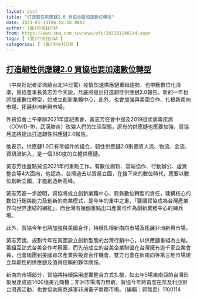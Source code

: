 ```yaml
---
layout: post
title: "打造韌性供應鏈2.0 貿協也要加速數位轉型"
date: 2021-01-14T06:58:18.000Z
author: (臺)中央社CNA
from: https://www.cna.com.tw/news/afe/202101140144.aspx
tags: [ (臺)中央社CNA ]
categories: [ (臺)中央社CNA ]
---
```

<!--1610607498000-->
[打造韌性供應鏈2.0 貿協也要加速數位轉型](https://www.cna.com.tw/news/afe/202101140144.aspx)
------

<div>
<div></div><div class="paragraph"><p>（中央社記者梁珮綺台北14日電）疫情加速供應鏈重組趨勢，也帶動數位化浪潮，貿協董事長黃志芳今天說，月底將提出打造韌性供應鏈2.0報告。新的一年也將加速數位轉型，如成立創新業務中心，此外，也會加強與美國合作、扎根新南向市場、拓展非洲新興市場。</p><p>外貿協會上午舉辦2021年度記者會，黃志芳在會中提及2019冠狀病毒疾病（COVID-19，武漢肺炎）改變人們的生活型態，原有的供應鏈也應要加強，貿協月底將提出打造韌性供應鏈2.0報告。</p><p>他表示，供應鏈1.0只有零組件的組合，韌性供應鏈2.0則要將人流、物流、金流、資訊流納入，是一個360度的立體供應鏈。</p><p>黃志芳也盤點貿協2021年的重點工作，有數位創新、雲端協作、行動辦公、虛實整合等4大面向，他認為，台灣過去以貿易立國，在接下來的數位時代，應要以數位創新立國，才能創造新高峰。</p><p>黃志芳進一步說明，貿協將成立創新業務中心，肩負數位轉型的責任，建構核心的數位行銷與能力及創新的商業模式，是今年的重中之重，「要讓貿協成為台灣產業界向世界連結的網紅」，而台灣有幾個重點出口產業可作為創新業務中心的練兵場。</p><p>此外，貿協今年也將加強與美國合作，持續扎根新南向市場及拓展非洲新興市場。</p><p>黃志芳說，規劃今年在美國設立創新型態的台灣行銷中心，以供應鏈重組為主軸，籌組互訪式台美合作考察團，而先前成立的台美企業聯盟在台灣擁有逾千家企業會員，也會組團到美國尋求產業與投資合作機會，雙方也會在新南向等第三地市場建立具韌性的供應鏈及值得信賴的夥伴關係。</p><p>新南向市場部分，貿協將持續採用虛實整合方式扎根，如去年5場東南亞的台灣形象展達成逾1400億美元商機；非洲市場潛力無窮，貿協今年將首度在奈及利亞辦台灣週活動，也會協助廠商進軍非洲電子商務市場。（編輯：郭無患）1100114</p></div>
</div>
